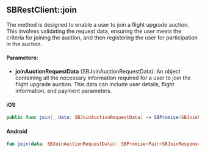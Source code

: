 ## SBRestClient::join

The method is designed to enable a user to join a flight upgrade auction. This involves validating the request data, ensuring the user meets the criteria for joining the auction, and then registering the user for participation in the auction.


#### Parameters:

* **joinAuctionRequestData** (SBJoinAuctionRequestData): An object containing all the necessary information required for a user to join the flight upgrade auction. This data can include user details, flight information, and payment parameters.

<!-- tabs:start -->

#### **iOS**

```swift
public func join(_ data: SBJoinAuctionRequestData) -> SBPromise<SBJoinResponse>
```

#### **Android**

```kotlin
fun join(data: SBJoinAuctionRequestData): SBPromise<Pair<SBJoinResponse, SBPaymentResponse>>
```

<!-- tabs:end -->